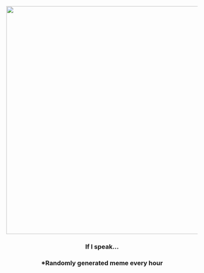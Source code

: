 <p align="center">
        <img src="https://i.redd.it/f9k8x6nv0eq91.jpg" width="600" height="600">
        </p>
        <h3 align="center">If I speak…</h3>
        <h3 align="center">*Randomly generated meme every hour</h3>
    